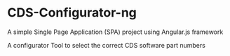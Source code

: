 # CDS-Configurator-ng

A simple Single Page Application (SPA) project using Angular.js framework

A configurator Tool to select the correct CDS software part numbers
